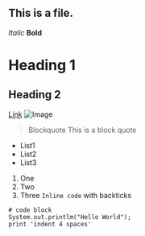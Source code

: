 This is a file.
---
*Italic* 
**Bold** 
# Heading 1 
## Heading 2 
[Link](https://ucsd-cse15l-w22.github.io/week/week2/)
![Image](https://www.google.com/url?sa=i&url=https%3A%2F%2Fen.wikipedia.org%2Fwiki%2FUniversity_of_California%2C_San_Diego&psig=AOvVaw3UwVOL0vwlNweKVYMEosG9&ust=1642189247165000&source=images&cd=vfe&ved=0CAsQjRxqFwoTCKCs8ue9r_UCFQAAAAAdAAAAABAD)
> Blockquote This is a block quote
* List1
* List2
* List3
1. One
2. Two
3. Three 
`Inline code` with backticks
```
# code block
System.out.printlm("Hello World");
print 'indent 4 spaces'
``` 
